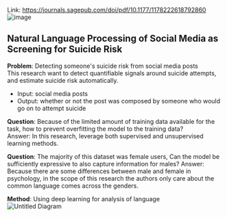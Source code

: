 Link: https://journals.sagepub.com/doi/pdf/10.1177/1178222618792860  
![image](https://user-images.githubusercontent.com/32384308/118426375-4a04bf80-b6f5-11eb-8c2c-799b23afcd3e.png)
  
## Natural Language Processing of Social Media as Screening for Suicide Risk  

**Problem**: Detecting someone's suicide risk from social media posts  
This research want to detect quantifiable signals around suicide attempts, and estimate suicide risk automatically.  
- Input: social media posts  
- Output: whether or not the post was composed by someone who would go on to attempt suicide  
  
**Question**: Because of the limited amount of training data available for the task, how to prevent overfitting the model to the training data?  
Answer: In this research, leverage both supervised and unsupervised learning methods.  
  
**Question**: The majority of this dataset was female users, Can the model be sufficiently expressive to also capture information for males?
Answer: Because there are some differences between male and female in psychology, in the scope of this research the authors only care about the common language comes across the genders.  
  
**Method**: Using deep learning for analysis of language   
![Untitled Diagram](https://user-images.githubusercontent.com/32384308/118481510-c4593200-b73d-11eb-8b63-75065b0cde3c.png)


